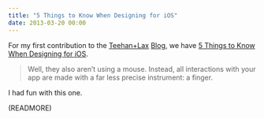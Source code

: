 ```yaml
---
title: "5 Things to Know When Designing for iOS"
date: 2013-03-20 00:00
---
```


For my first contribution to the [Teehan+Lax](http://teehanlax.com) [Blog](http://teehanlax.com/blog), we have [5 Things to Know When Designing for iOS](http://www.teehanlax.com/blog/5-things-to-know-when-designing-for-ios).

> Well, they also aren’t using a mouse. Instead, all interactions with your app are made with a far less precise instrument: a finger.

I had fun with this one.

(READMORE)
